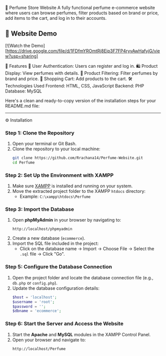 🌸 Perfume Store Website 
A fully functional perfume e-commerce website where users can browse perfumes, filter products based on brand or price, add items to the cart, and log in to their accounts.

## 🌟 Website Demo
[![Watch the Demo][https://drive.google.com/file/d/1FDfmYROmtRj8Eip3F7FP4ryvAwHafyjG/view?usp=sharing]

🚀 Features
🔐 User Authentication: Users can register and log in.
🛍️ Product Display: View perfumes with details.
🎯 Product Filtering: Filter perfumes by brand and price.
🛒 Shopping Cart: Add products to the cart.
🛠️ Technologies Used
Frontend: HTML, CSS, JavaScript
Backend: PHP
Database: MySQL

Here's a clean and ready-to-copy version of the installation steps for your README.md file:

---

⚙️ Installation  

### Step 1: Clone the Repository  
1. Open your terminal or Git Bash.  
2. Clone the repository to your local machine:  
   ```bash
   git clone https://github.com/Rrachana14/Perfume-Website.git
   cd Perfume
   ```

### Step 2: Set Up the Environment with XAMPP  
1. Make sure [XAMPP](https://www.apachefriends.org/) is installed and running on your system.  
2. Move the extracted project folder to the XAMPP `htdocs` directory:  
   - Example: `C:\xampp\htdocs\Perfume`

### Step 3: Import the Database  
1. Open **phpMyAdmin** in your browser by navigating to:  
   ```url
   http://localhost/phpmyadmin
   ```
2. Create a new database (`ecommerce`).  
3. Import the SQL file included in the project:  
   - Click on the database name -> Import -> Choose File -> Select the `.sql` file -> Click "Go".

### Step 5: Configure the Database Connection  
1. Open the project folder and locate the database connection file (e.g., `db.php` or `config.php`).  
2. Update the database configuration details:  
   ```php
   $host = 'localhost';
   $username = 'root';
   $password = '';
   $dbname = 'ecommerce';
   ```

### Step 6: Start the Server and Access the Website  
1. Start the **Apache** and **MySQL** modules in the XAMPP Control Panel.  
2. Open your browser and navigate to:  
   ```url
   http://localhost/Perfume
   ```


